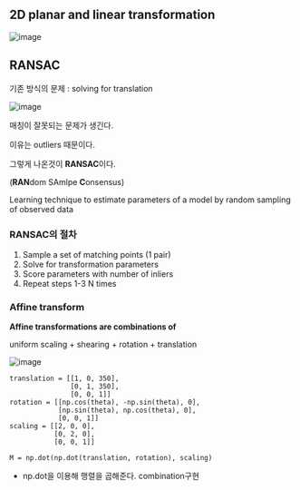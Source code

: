 

## 2D planar and linear transformation

![image](https://user-images.githubusercontent.com/49177223/139593136-9658f99e-9b3b-4df1-a909-b75e4979f274.png)







## RANSAC

기존 방식의 문제 : solving for translation

![image](https://user-images.githubusercontent.com/49177223/139593260-55ff83c3-fd82-4676-8900-1b9d639a7cdc.png)

매칭이 잘못되는 문제가 생긴다. 

이유는 outliers 때문이다. 



그렇게 나온것이 **RANSAC**이다. 

(**RAN**dom SAmlpe **C**onsensus)

Learning technique to estimate  parameters of a model by random  sampling of observed data



### RANSAC의 절차

1. Sample a set of matching points (1 pair) 
2. Solve for transformation parameters 
3. Score parameters with number of inliers 
4. Repeat steps 1-3 N times



### Affine transform

**Affine transformations are combinations of**

uniform scaling + shearing  + rotation + translation



![image](https://user-images.githubusercontent.com/49177223/139593834-7791df8b-c9ba-4979-8d2f-4f3d506b736b.png)

```
translation = [[1, 0, 350],
               [0, 1, 350],
               [0, 0, 1]]
rotation = [[np.cos(theta), -np.sin(theta), 0],
            [np.sin(theta), np.cos(theta), 0],
            [0, 0, 1]]
scaling = [[2, 0, 0],
           [0, 2, 0],
           [0, 0, 1]]

M = np.dot(np.dot(translation, rotation), scaling)
```

- np.dot을 이용해 행렬을 곱해준다. combination구현







